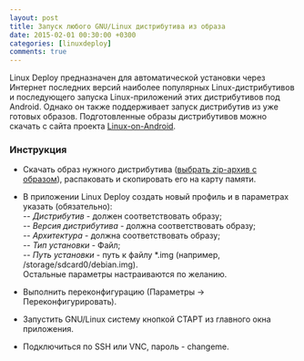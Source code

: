 ```yaml
---
layout: post
title: Запуск любого GNU/Linux дистрибутива из образа
date: 2015-02-01 00:30:00 +0300
categories: [linuxdeploy]
comments: true
---
```


Linux Deploy предназначен для автоматической установки через Интернет последних версий наиболее популярных Linux-дистрибутивов и последующего запуска Linux-приложений этих дистрибутивов под Android. Однако он также поддерживает запуск дистрибутив из уже готовых образов. Подготовленные образы дистрибутивов можно скачать с сайта проекта [Linux-on-Android](http://sourceforge.net/projects/linuxonandroid/).

<!--more-->

### Инструкция

- Скачать образ нужного дистрибутива ([выбрать zip-архив с образом](http://sourceforge.net/projects/linuxonandroid/files/)), распаковать и скопировать его на карту памяти.

- В приложении Linux Deploy создать новый профиль и в параметрах указать (обязательно):<br>
-- *Дистрибутив* - должен соответствовать образу;<br>
-- *Версия дистрибутива* - должна соответствовать образу;<br>
-- *Архитектура* - должна соответствовать образу;<br>
-- *Тип установки* - Файл;<br>
-- *Путь установки* - путь к файлу *.img (например, /storage/sdcard0/debian.img).<br>
Остальные параметры настраиваются по желанию.

- Выполнить переконфигурацию (Параметры -> Переконфигурировать).

- Запустить GNU/Linux систему кнопкой СТАРТ из главного окна приложения.

- Подключиться по SSH или VNC, пароль - changeme.


